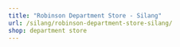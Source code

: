 ```yaml
---
title: "Robinson Department Store - Silang"
url: /silang/robinson-department-store-silang/
shop: department store
---
```

